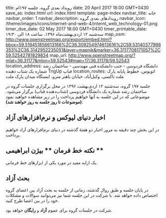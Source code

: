 title: رویداد بعدی گروه، جلسه ۱۹۷ام
date: 20 April 2017 18:00 GMT+0430
save_as: index.html
url: index.html
template: page-index
navbar_title: خانه
navbar_order: 1
navbar_description: رویدادهای بعدی گروه
navbar_icon: /theme/images/icons/internet-and-web-4/internt_web_technology-01.png
timer_due_date: 02 May 2017 18:00 GMT+0430
timer_printable_date: سه‌شنبه ۱۲ اردی‌بهشت‌ماه ۱۳۹۶، ساعت ۱۸ الی ۱۹:۳۰
map_osm: http://www.openstreetmap.org/export/embed.html?bbox=59.519451856613166%2C36.309254974613616%2C59.53140377998353%2C36.3142952235051&layer=mapnik&marker=36.3117708171057%2C59.52542781829834
map_url: http://www.openstreetmap.org/?mlat=36.31177&mlon=59.52543#map=17/36.31178/59.52543
location_address: دانشگاه فردوسی - جنب دانشکده فنی مهندسی - ساختمان رشد شماره یک شتاب دهنده TrigUp فناپ
location_routes:    اتوبوس، خطوط پایانه پارک ملت
    تاکسی، وکیل‌آباد، خیابان باهنر
    مترو، ایستگاه میدان پارک ملت


جلسه ۱۹۷ گروه، سه‌شنبه ۱۲ اردی‌بهشت ۱۳۹۶ در محل برگزاری جلسات
گروه در ساختمان رشد شماره یک دانشگاه فردوسی (شتاب‌دهنده فناپ)
برگزار می‌شود. موضوعاتی که در این جلسه به آنها خواهیم پرداخت
را در زیر مشاهده خواهید نمود **(موضوعات تا روز جلسه به روز خواهند شد)**:

## اخبار دنیای لیوکس و نرم‌افزارهای آزاد
در این بخش چند دقیقه به مرور اخبار دو هفتهٔ گذشته در دنیای نرم‌افزارهای آزاد خواهیم پرداخت.

## نکته خط فرمان ** بیژن ابراهیمی **
یک ارایه مفید در مورد یکی از ابزارهای خط فرمانی.

## بحث آزاد
در پایان جلسه و طبق روال گذشته، زمانی از جلسه به بحث آزاد بین
اعضای گروه اختصاص داده خواهد شد. با شرکت در این جلسه شما نیز
می‌توانید سوالات و مشکلات خود را در بین اعضا طرح کنید.


شرکت در جلسات گروه برای عموم **آزاد** و **رایگان** خواهد بود.
